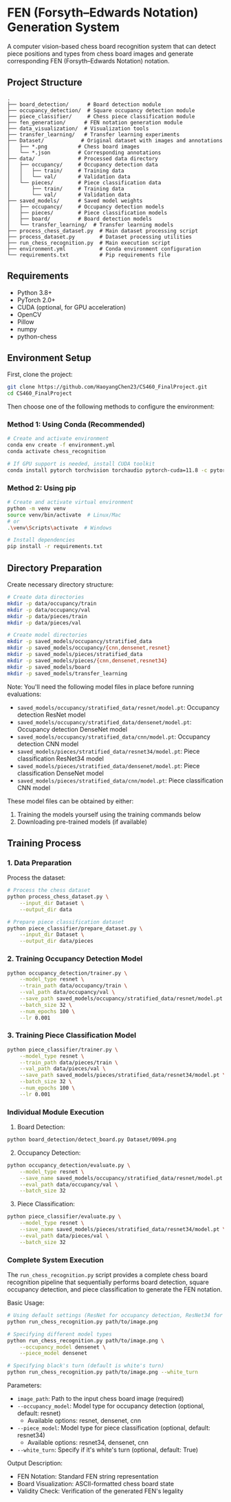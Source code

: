 # FEN (Forsyth–Edwards Notation) Generation System

A computer vision-based chess board recognition system that can detect piece positions and types from chess board images and generate corresponding FEN (Forsyth–Edwards Notation) notation.

## Project Structure

```
.
├── board_detection/      # Board detection module
├── occupancy_detection/  # Square occupancy detection module
├── piece_classifier/     # Chess piece classification module
├── fen_generation/      # FEN notation generation module
├── data_visualization/  # Visualization tools
├── transfer_learning/   # Transfer learning experiments
├── Dataset/            # Original dataset with images and annotations
│   ├── *.png          # Chess board images
│   └── *.json         # Corresponding annotations
├── data/              # Processed data directory
│   ├── occupancy/     # Occupancy detection data
│   │   ├── train/     # Training data
│   │   └── val/       # Validation data
│   └── pieces/        # Piece classification data
│       ├── train/     # Training data
│       └── val/       # Validation data
├── saved_models/      # Saved model weights
│   ├── occupancy/     # Occupancy detection models
│   ├── pieces/        # Piece classification models
│   ├── board/         # Board detection models
│   └── transfer_learning/  # Transfer learning models
├── process_chess_dataset.py  # Main dataset processing script
├── process_dataset.py        # Dataset processing utilities
├── run_chess_recognition.py  # Main execution script
├── environment.yml           # Conda environment configuration
└── requirements.txt          # Pip requirements file
```

## Requirements

- Python 3.8+
- PyTorch 2.0+
- CUDA (optional, for GPU acceleration)
- OpenCV
- Pillow
- numpy
- python-chess

## Environment Setup

First, clone the project:
```bash
git clone https://github.com/HaoyangChen23/CS460_FinalProject.git
cd CS460_FinalProject
```

Then choose one of the following methods to configure the environment:

### Method 1: Using Conda (Recommended)

```bash
# Create and activate environment
conda env create -f environment.yml
conda activate chess_recognition

# If GPU support is needed, install CUDA toolkit
conda install pytorch torchvision torchaudio pytorch-cuda=11.8 -c pytorch -c nvidia
```

### Method 2: Using pip

```bash
# Create and activate virtual environment
python -m venv venv
source venv/bin/activate  # Linux/Mac
# or
.\venv\Scripts\activate  # Windows

# Install dependencies
pip install -r requirements.txt
```

## Directory Preparation

Create necessary directory structure:
```bash
# Create data directories
mkdir -p data/occupancy/train
mkdir -p data/occupancy/val
mkdir -p data/pieces/train
mkdir -p data/pieces/val

# Create model directories
mkdir -p saved_models/occupancy/stratified_data
mkdir -p saved_models/occupancy/{cnn,densenet,resnet}
mkdir -p saved_models/pieces/stratified_data
mkdir -p saved_models/pieces/{cnn,densenet,resnet34}
mkdir -p saved_models/board
mkdir -p saved_models/transfer_learning
```

Note: You'll need the following model files in place before running evaluations:
- `saved_models/occupancy/stratified_data/resnet/model.pt`: Occupancy detection ResNet model
- `saved_models/occupancy/stratified_data/densenet/model.pt`: Occupancy detection DenseNet model
- `saved_models/occupancy/stratified_data/cnn/model.pt`: Occupancy detection CNN model
- `saved_models/pieces/stratified_data/resnet34/model.pt`: Piece classification ResNet34 model
- `saved_models/pieces/stratified_data/densenet/model.pt`: Piece classification DenseNet model
- `saved_models/pieces/stratified_data/cnn/model.pt`: Piece classification CNN model

These model files can be obtained by either:
1. Training the models yourself using the training commands below
2. Downloading pre-trained models (if available)

## Training Process

### 1. Data Preparation

Process the dataset:
```bash
# Process the chess dataset
python process_chess_dataset.py \
    --input_dir Dataset \
    --output_dir data

# Prepare piece classification dataset
python piece_classifier/prepare_dataset.py \
    --input_dir Dataset \
    --output_dir data/pieces
```

### 2. Training Occupancy Detection Model

```bash
python occupancy_detection/trainer.py \
    --model_type resnet \
    --train_path data/occupancy/train \
    --val_path data/occupancy/val \
    --save_path saved_models/occupancy/stratified_data/resnet/model.pt \
    --batch_size 32 \
    --num_epochs 100 \
    --lr 0.001
```

### 3. Training Piece Classification Model

```bash
python piece_classifier/trainer.py \
    --model_type resnet \
    --train_path data/pieces/train \
    --val_path data/pieces/val \
    --save_path saved_models/pieces/stratified_data/resnet34/model.pt \
    --batch_size 32 \
    --num_epochs 100 \
    --lr 0.001
```

### Individual Module Execution

1. Board Detection:
```bash
python board_detection/detect_board.py Dataset/0094.png
```

2. Occupancy Detection:
```bash
python occupancy_detection/evaluate.py \
    --model_type resnet \
    --save_name saved_models/occupancy/stratified_data/resnet/model.pt \
    --eval_path data/occupancy/val \
    --batch_size 32
```

3. Piece Classification:
```bash
python piece_classifier/evaluate.py \
    --model_type resnet \
    --save_name saved_models/pieces/stratified_data/resnet34/model.pt \
    --eval_path data/pieces/val \
    --batch_size 32
```

### Complete System Execution

The `run_chess_recognition.py` script provides a complete chess board recognition pipeline that sequentially performs board detection, square occupancy detection, and piece classification to generate the FEN notation.

Basic Usage:
```bash
# Using default settings (ResNet for occupancy detection, ResNet34 for piece classification)
python run_chess_recognition.py path/to/image.png

# Specifying different model types
python run_chess_recognition.py path/to/image.png \
    --occupancy_model densenet \
    --piece_model densenet

# Specifying black's turn (default is white's turn)
python run_chess_recognition.py path/to/image.png --white_turn
```

Parameters:
- `image_path`: Path to the input chess board image (required)
- `--occupancy_model`: Model type for occupancy detection (optional, default: resnet)
  - Available options: resnet, densenet, cnn
- `--piece_model`: Model type for piece classification (optional, default: resnet34)
  - Available options: resnet34, densenet, cnn
- `--white_turn`: Specify if it's white's turn (optional, default: True)

Output Description:
- FEN Notation: Standard FEN string representation
- Board Visualization: ASCII-formatted chess board state
- Validity Check: Verification of the generated FEN's legality 